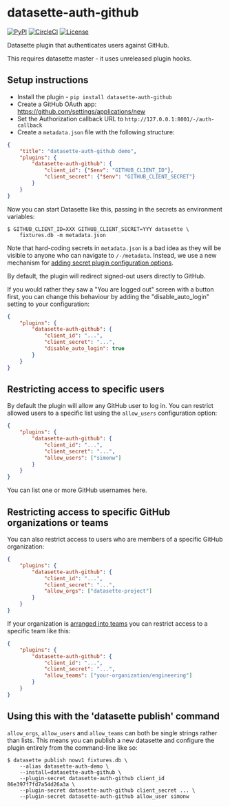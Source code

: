 # datasette-auth-github

[![PyPI](https://img.shields.io/pypi/v/datasette-auth-github.svg)](https://pypi.org/project/datasette-auth-github/)
[![CircleCI](https://circleci.com/gh/simonw/datasette-auth-github.svg?style=svg)](https://circleci.com/gh/simonw/datasette-auth-github)
[![License](https://img.shields.io/badge/license-Apache%202.0-blue.svg)](https://github.com/simonw/datasette-auth-github/blob/master/LICENSE)

Datasette plugin that authenticates users against GitHub.

This requires datasette master - it uses unreleased plugin hooks.

## Setup instructions

* Install the plugin - `pip install datasette-auth-github`
* Create a GitHub OAuth app: https://github.com/settings/applications/new
* Set the Authorization callback URL to `http://127.0.0.1:8001/-/auth-callback`
* Create a `metadata.json` file with the following structure:

```json
{
    "title": "datasette-auth-github demo",
    "plugins": {
        "datasette-auth-github": {
            "client_id": {"$env": "GITHUB_CLIENT_ID"},
            "client_secret": {"$env": "GITHUB_CLIENT_SECRET"}
        }
    }
}
```
Now you can start Datasette like this, passing in the secrets as environment variables:

    $ GITHUB_CLIENT_ID=XXX GITHUB_CLIENT_SECRET=YYY datasette \
        fixtures.db -m metadata.json

Note that hard-coding secrets in `metadata.json` is a bad idea as they will be visible to anyone who can navigate to `/-/metadata`. Instead, we use a new mechanism for [adding secret plugin configuration options](https://datasette.readthedocs.io/en/latest/plugins.html#secret-configuration-values).

By default, the plugin will redirect signed-out users directly to GitHub.

If you would rather they saw a "You are logged out" screen with a button first, you can change this behaviour by adding the "disable_auto_login" setting to your configuration:

```json
{
    "plugins": {
        "datasette-auth-github": {
            "client_id": "...",
            "client_secret": "...",
            "disable_auto_login": true
        }
    }
}
```

## Restricting access to specific users

By default the plugin will allow any GitHub user to log in. You can restrict allowed users to a specific list using the `allow_users` configuration option:

```json
{
    "plugins": {
        "datasette-auth-github": {
            "client_id": "...",
            "client_secret": "...",
            "allow_users": ["simonw"]
        }
    }
}
```
You can list one or more GitHub usernames here.

## Restricting access to specific GitHub organizations or teams

You can also restrict access to users who are members of a specific GitHub organization:

```json
{
    "plugins": {
        "datasette-auth-github": {
            "client_id": "...",
            "client_secret": "...",
            "allow_orgs": ["datasette-project"]
        }
    }
}
```

If your organization is [arranged into teams](https://help.github.com/en/articles/organizing-members-into-teams) you can restrict access to a specific team like this:

```json
{
    "plugins": {
        "datasette-auth-github": {
            "client_id": "...",
            "client_secret": "...",
            "allow_teams": ["your-organization/engineering"]
        }
    }
}
```

## Using this with the 'datasette publish' command

`allow_orgs`, `allow_users` and `allow_teams` can both be single strings rather than lists. This means you can publish a new datasette and configure the plugin entirely from the command-line like so:

    $ datasette publish nowv1 fixtures.db \
        --alias datasette-auth-demo \
        --install=datasette-auth-github \
        --plugin-secret datasette-auth-github client_id 86e397f7fd7a54d26a3a \
        --plugin-secret datasette-auth-github client_secret ... \
        --plugin-secret datasette-auth-github allow_user simonw
